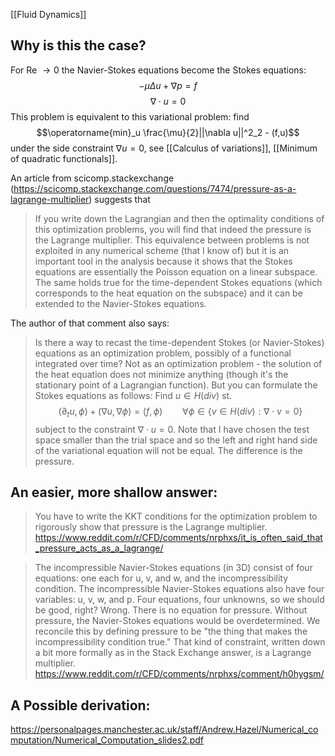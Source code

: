 [[Fluid Dynamics]]


## Why is this the case?
For Re $\rightarrow 0$ the Navier-Stokes equations become the Stokes equations:
$$-\mu \Delta u + \nabla p = f$$
$$\nabla \cdot u = 0$$
This problem is equivalent to this variational problem: find
$$\operatorname{min}_u \frac{\mu}{2}||\nabla u||^2_2 - (f,u)$$
under the side constraint $\nabla u =0$, see [[Calculus of variations]], [[Minimum of quadratic functionals]]. 

An article from scicomp.stackexchange (https://scicomp.stackexchange.com/questions/7474/pressure-as-a-lagrange-multiplier) suggests that
>If you write down the Lagrangian and then the optimality conditions of this optimization problems, you will find that indeed the pressure is the Lagrange multiplier.
>This equivalence between problems is not exploited in any numerical scheme (that I know of) but it is an important tool in the analysis because it shows that the Stokes equations are essentially the Poisson equation on a linear subspace. The same holds true for the time-dependent Stokes equations (which corresponds to the heat equation on the subspace) and it can be extended to the Navier-Stokes equations.

The author of that comment also says:
>Is there a way to recast the time-dependent Stokes (or Navier-Stokes) equations as an optimization problem, possibly of a functional integrated over time?
>Not as an optimization problem - the solution of the heat equation does not minimize anything (though it's the stationary point of a Lagrangian function). But you can formulate the Stokes equations as follows: 
>Find $u\in H(div)$ st. $$(\partial_t u, \phi) + (\nabla u, \nabla \phi) = (f, \phi) \qquad\forall \phi \in \{v\in H(div): \nabla\cdot v = 0\}$$
>subject to the constraint $\nabla \cdot u = 0$.
> Note that I have chosen the test space smaller than the trial space and so the left and right hand side of the variational equation will not be equal. The difference is the pressure.


## An easier, more shallow answer:
>You have to write the KKT conditions for the optimization problem to rigorously show that pressure is the Lagrange multiplier.
https://www.reddit.com/r/CFD/comments/nrphxs/it_is_often_said_that_pressure_acts_as_a_lagrange/

>The incompressible Navier-Stokes equations (in 3D) consist of four equations: one each for u, v, and w, and the incompressibility condition. The incompressible Navier-Stokes equations also have four variables: u, v, w, and p. Four equations, four unknowns, so we should be good, right? Wrong. There is no equation for pressure. Without pressure, the Navier-Stokes equations would be overdetermined. We reconcile this by defining pressure to be "the thing that makes the incompressibility condition true." That kind of constraint, written down a bit more formally as in the Stack Exchange answer, is a Lagrange multiplier.
https://www.reddit.com/r/CFD/comments/nrphxs/comment/h0hygsm/


## A Possible derivation:
https://personalpages.manchester.ac.uk/staff/Andrew.Hazel/Numerical_computation/Numerical_Computation_slides2.pdf